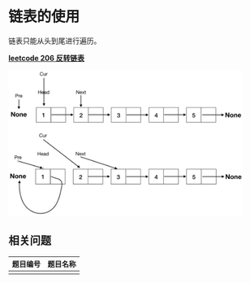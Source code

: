 # 链表的使用

链表只能从头到尾进行遍历。

**[leetcode 206 反转链表](https://leetcode.cn/problems/reverse-linked-list/)**

<img src="../_images/parctice/change-point.jpg" style="zoom: 45%;" />

## 相关问题

| 题目编号 | 题目名称 |
| -------- | -------- |
|          |          |

